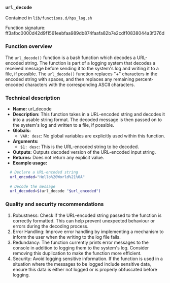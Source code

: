 ### `url_decode`

Contained in `lib/functions.d/hps_log.sh`

Function signature: ff3afbc0000d42d9f1561eebfaa989db874faafa82b7e2cdf10838044a3f376d

### Function overview

The `url_decode()` function is a bash function which decodes a URL-encoded string. The function is part of a logging system that decodes a received message before sending it to the system's log and writing it to a file, if possible. The `url_decode()` function replaces "+" characters in the encoded string with spaces, and then replaces any remaining percent-encoded characters with the corresponding ASCII characters.

### Technical description

- **Name:** url_decode
- **Description:** This function takes in a URL-encoded string and decodes it into a usable string format. The decoded message is then passed on to the system's log and written to a file, if possible.
- **Globals:** 
   - `VAR: desc`: No global variables are explicitly used within this function.
- **Arguments:** 
   - `$1: desc`: This is the URL-encoded string to be decoded.
- **Outputs:** Outputs decoded version of the URL-encoded input string.
- **Returns:** Does not return any explicit value.
- **Example usage:** 

```bash
  # Declare a URL-encoded string
  url_encoded="Hello%20World%21%0A"
  
  # Decode the message
  url_decoded=$(url_decode "$url_encoded")
```

### Quality and security recommendations

1. Robustness: Check if the URL-encoded string passed to the function is correctly formatted. This can help prevent unexpected behaviour or errors during the decoding process.
2. Error Handling: Improve error handling by implementing a mechanism to inform the user when the writing to the log file fails.
3. Redundancy: The function currently prints error messages to the console in addition to logging them to the system's log. Consider removing this duplication to make the function more efficient.
4. Security: Avoid logging sensitive information. If the function is used in a situation where the messages to be logged include sensitive data, ensure this data is either not logged or is properly obfuscated before logging.

